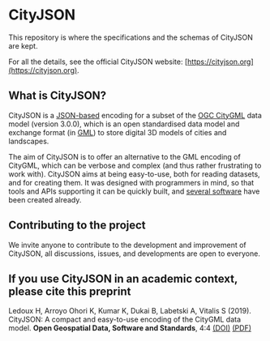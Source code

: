 
# CityJSON

This repository is where the specifications and the schemas of CityJSON are kept.

For all the details, see the official CityJSON website: [https://cityjson.org](https://cityjson.org).


## What is CityJSON?

CityJSON is a [JSON-based](http://json.org) encoding for a subset of the [OGC CityGML](http://www.opengeospatial.org/standards/citygml) data model (version 3.0.0), which is an open standardised data model and exchange format (in [GML](http://www.opengeospatial.org/standards/gml)) to store digital 3D models of cities and landscapes. 

The aim of CityJSON is to offer an alternative to the GML encoding of CityGML, which can be verbose and complex (and thus rather frustrating to work with). 
CityJSON aims at being easy-to-use, both for reading datasets, and for creating them.
It was designed with programmers in mind, so that tools and APIs supporting it can be quickly built, and [several software](https://www.cityjson.org/software/) have been created already.


## Contributing to the project 

We invite anyone to contribute to the development and improvement of CityJSON, all discussions, issues, and developments are open to everyone.


## If you use CityJSON in an academic context, please cite this preprint

Ledoux H, Arroyo Ohori K, Kumar K, Dukai B, Labetski A, Vitalis S (2019). CityJSON: A compact and easy-to-use encoding of the CityGML data model. **Open Geospatial Data, Software and Standards**, 4:4 [(DOI)](http://dx.doi.org/10.1186/s40965-019-0064-0) [(PDF)](https://opengeospatialdata.springeropen.com/track/pdf/10.1186/s40965-019-0064-0)

